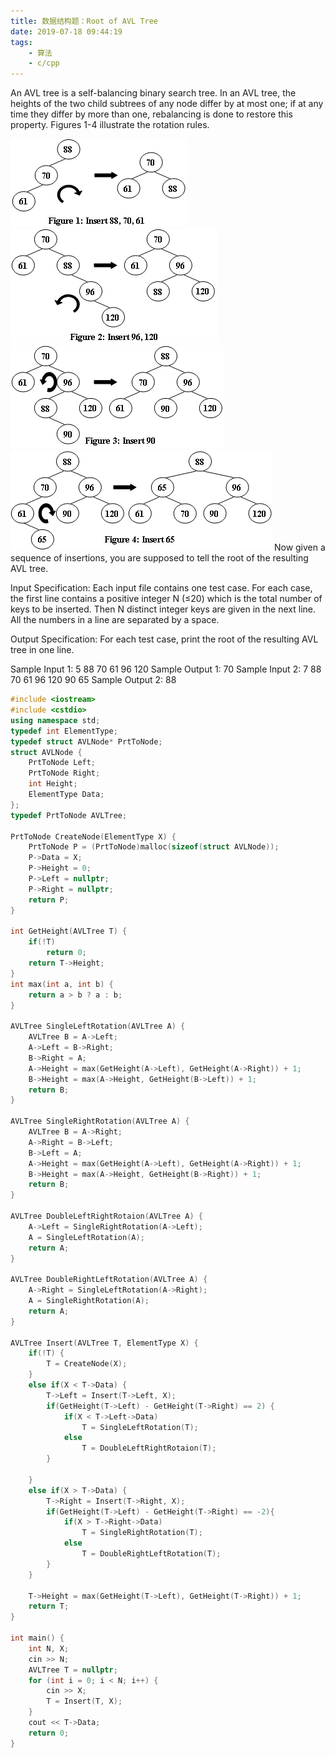 ```yaml
---
title: 数据结构题：Root of AVL Tree
date: 2019-07-18 09:44:19
tags:
    - 算法
    - c/cpp
---
```


An AVL tree is a self-balancing binary search tree. In an AVL tree, the heights of the two child subtrees of any node differ by at most one; if at any time they differ by more than one, rebalancing is done to restore this property. Figures 1-4 illustrate the rotation rules.

![](/images/root-of-avl-1.jpg) ![](/images/root-of-avl-2.jpg) ![](/images/root-of-avl-3.jpg) ![](/images/root-of-avl-4.jpg)
Now given a sequence of insertions, you are supposed to tell the root of the resulting AVL tree.

Input Specification:
Each input file contains one test case. For each case, the first line contains a positive integer N (≤20) which is the total number of keys to be inserted. Then N distinct integer keys are given in the next line. All the numbers in a line are separated by a space.

Output Specification:
For each test case, print the root of the resulting AVL tree in one line.

Sample Input 1:
5
88 70 61 96 120
Sample Output 1:
70
Sample Input 2:
7
88 70 61 96 120 90 65
Sample Output 2:
88

```cpp
#include <iostream>
#include <cstdio>
using namespace std;
typedef int ElementType;
typedef struct AVLNode* PrtToNode;
struct AVLNode {
    PrtToNode Left;
    PrtToNode Right;
    int Height;
    ElementType Data;
};
typedef PrtToNode AVLTree;

PrtToNode CreateNode(ElementType X) {
    PrtToNode P = (PrtToNode)malloc(sizeof(struct AVLNode));
    P->Data = X;
    P->Height = 0;
    P->Left = nullptr;
    P->Right = nullptr;
    return P;
}

int GetHeight(AVLTree T) {
    if(!T)
        return 0;
    return T->Height;
}
int max(int a, int b) {
    return a > b ? a : b;
}

AVLTree SingleLeftRotation(AVLTree A) {
    AVLTree B = A->Left;
    A->Left = B->Right;
    B->Right = A;
    A->Height = max(GetHeight(A->Left), GetHeight(A->Right)) + 1;
    B->Height = max(A->Height, GetHeight(B->Left)) + 1;
    return B;
}

AVLTree SingleRightRotation(AVLTree A) {
    AVLTree B = A->Right;
    A->Right = B->Left;
    B->Left = A;
    A->Height = max(GetHeight(A->Left), GetHeight(A->Right)) + 1;
    B->Height = max(A->Height, GetHeight(B->Right)) + 1;
    return B;
}

AVLTree DoubleLeftRightRotaion(AVLTree A) {
    A->Left = SingleRightRotation(A->Left);
    A = SingleLeftRotation(A);
    return A;
}

AVLTree DoubleRightLeftRotation(AVLTree A) {
    A->Right = SingleLeftRotation(A->Right);
    A = SingleRightRotation(A);
    return A;
}

AVLTree Insert(AVLTree T, ElementType X) {
    if(!T) {
        T = CreateNode(X);
    }
    else if(X < T->Data) {
        T->Left = Insert(T->Left, X);
        if(GetHeight(T->Left) - GetHeight(T->Right) == 2) {
            if(X < T->Left->Data)
                T = SingleLeftRotation(T);
            else
                T = DoubleLeftRightRotaion(T);
        }
            
    }
    else if(X > T->Data) {
        T->Right = Insert(T->Right, X);
        if(GetHeight(T->Left) - GetHeight(T->Right) == -2){
            if(X > T->Right->Data)
                T = SingleRightRotation(T);
            else
                T = DoubleRightLeftRotation(T);
        }
    }
    
    T->Height = max(GetHeight(T->Left), GetHeight(T->Right)) + 1;
    return T;
}

int main() {
    int N, X;
    cin >> N;
    AVLTree T = nullptr;
    for (int i = 0; i < N; i++) {
        cin >> X;
        T = Insert(T, X);
    }
    cout << T->Data;
    return 0;
}

```